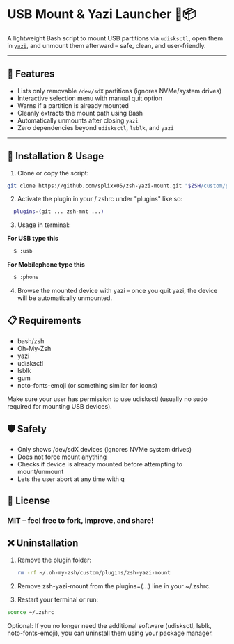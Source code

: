 # USB Mount & Yazi Launcher 🐧📦

A lightweight Bash script to mount USB partitions via `udisksctl`, open them in
[`yazi`](https://github.com/sxyazi/yazi), and unmount them afterward – safe, clean, and user-friendly.

---

## 🔧 Features

- Lists only removable `/dev/sdX` partitions (ignores NVMe/system drives)
- Interactive selection menu with manual quit option
- Warns if a partition is already mounted
- Cleanly extracts the mount path using Bash
- Automatically unmounts after closing `yazi`
- Zero dependencies beyond `udisksctl`, `lsblk`, and `yazi`

---

## 🚀 Installation & Usage

1. Clone or copy the script:

```bash
git clone https://github.com/splixx05/zsh-yazi-mount.git "$ZSH/custom/plugins/zsh-yazi-mount"
```

2. Activate the plugin in your /.zshrc under "plugins" like so:

```bash
  plugins=(git ... zsh-mnt ...)
```

3. Usage in terminal:

**For USB type this**

```bash
  $ :usb
```

**For Mobilephone type this**

```bash
  $ :phone
```

4. Browse the mounted device with yazi – once you quit yazi, the device will be automatically unmounted.

## 📋 Requirements

- bash/zsh
- Oh-My-Zsh
- yazi
- udisksctl
- lsblk
- gum
- noto-fonts-emoji (or something similar for icons)

Make sure your user has permission to use udisksctl (usually no sudo required for mounting USB devices).

## 🛡️ Safety

- Only shows /dev/sdX devices (ignores NVMe system drives)
- Does not force mount anything
- Checks if device is already mounted before attempting to mount/unmount
- Lets the user abort at any time with q

## 📃 License

### MIT – feel free to fork, improve, and share!

## ❌ Uninstallation

1. Remove the plugin folder:

   ```bash
   rm -rf ~/.oh-my-zsh/custom/plugins/zsh-yazi-mount

   ```

2. Remove zsh-yazi-mount from the plugins=(...) line in your ~/.zshrc.

3. Restart your terminal or run:

```bash
source ~/.zshrc
```

Optional: If you no longer need the additional software (udisksctl, lsblk, noto-fonts-emoji), you can uninstall them using your package manager.
